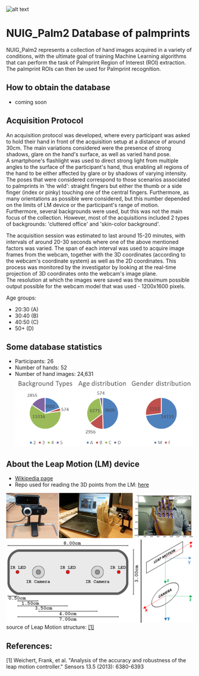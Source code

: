 ![alt text](images/sample_hands.png "Logo Title Text 1")
# NUIG_Palm2 Database of palmprints

NUIG_Palm2 represents a collection of hand images acquired in a variety of conditions, with the ultimate goal of training Machine Learning algorithms that can perform the task of Palmprint Region of Interest (ROI) extraction.
The palmprint ROIs can then be used for Palmprint recognition.

## How to obtain the database
* coming soon

## Acquisition Protocol
An acquisition protocol was developed, where every participant was asked to hold their hand in front of the acquisition setup at a distance of around 30cm. The main variations considered were the presence of strong shadows, glare on the hand's surface, as well as varied hand pose.<br/>
A smartphone's flashlight was used to direct strong light from multiple angles to the surface of the participant's hand, thus enabling all regions of the hand to be either affected by glare or by shadows of varying intensity. <br/>
The poses that were considered correspond to those scenarios associated to palmprints in 'the wild': straight fingers but either the thumb or a side finger (index or pinky) touching one of the central fingers. Furthermore, as many orientations as possible were considered, but this number depended on the limits of LM device or the participant's range of motion. <br/>
Furthermore, several backgrounds were used, but this was not the main focus of the collection. However, most of the acquisitions included 2 types of backgrounds: 'cluttered office' and 'skin-color background'.

The acquisition session was estimated to last around 15-20 minutes, with intervals of around 20-30 seconds where one of the above mentioned factors was varied. The span of each interval was used to acquire image frames from the webcam, together with the 3D coordinates (according to the webcam's coordinate system) as well as the 2D coordinates. This process was monitored by the investigator by looking at the real-time projection of 3D coordinates onto the webcam's image plane. <br/>
The resolution at which the images were saved was the maximum possible output possible for the webcam model that was used - 1200x1600 pixels. 

Age groups:
* 20:30 (A)
* 30:40 (B)
* 40:50 (C)
* 50+ (D)

## Some database statistics
* Participants: 26
* Number of hands: 52
* Number of hand images: 24,631
![alt text](images/nuig2_distributions_v1.png "Logo Title Text 1")

## About the Leap Motion (LM) device
* [Wikipedia page](https://en.wikipedia.org/wiki/Leap_Motion)
* Repo used for reading the 3D points from the LM: [here](https://github.com/AdrianUng/Leap-Motion-project-points-onto-image)

![alt text](images/fig2_v2.png "Logo Title Text 1")
![alt text](images/fig1_2.png "Logo Title Text 1")
source of Leap Motion structure: [[1]](https://www.mdpi.com/1424-8220/13/5/6380) 



## References:
[1] Weichert, Frank, et al. "Analysis of the accuracy and robustness of the leap motion controller." Sensors 13.5 (2013): 6380-6393
